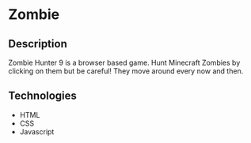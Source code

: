 # Zombie
## Description
Zombie Hunter 9 is a browser based game. Hunt Minecraft Zombies by clicking on them but be careful! They move around every now and then.

## Technologies
- HTML
- CSS
- Javascript


